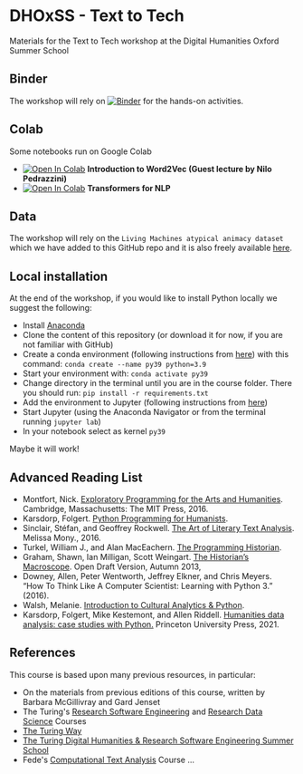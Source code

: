 # DHOxSS - Text to Tech
Materials for the Text to Tech workshop at the Digital Humanities Oxford Summer School

## Binder

The workshop will rely on [![Binder](https://mybinder.org/badge_logo.svg)](https://mybinder.org/v2/gh/Living-with-machines/dhoxss-text2tech/dev) for the hands-on activities.

## Colab

Some notebooks run on Google Colab

- [![Open In Colab](https://colab.research.google.com/assets/colab-badge.svg)](https://colab.research.google.com/github/Living-with-machines/dhoxss-text2tech/blob/dev/Sessions/4e-word2vec.ipynb) **Introduction to Word2Vec (Guest lecture by Nilo Pedrazzini)**
- [![Open In Colab](https://colab.research.google.com/assets/colab-badge.svg)](https://colab.research.google.com/github/Living-with-machines/dhoxss-text2tech/blob/dev/Sessions/5b-Transformers-for-NLP.ipynb) **Transformers for NLP**


## Data

The workshop will rely on the  `Living Machines atypical animacy dataset` which we have added to this GitHub repo and it is also freely available [here](https://bl.iro.bl.uk/concern/datasets/323177af-6081-4e93-8aaf-7932ca4a390a?locale=en).

## Local installation

At the end of the workshop, if you would like to install Python locally we suggest the following:

- Install [Anaconda](https://www.anaconda.com/)
- Clone the content of this repository (or download it for now, if you are not familiar with GitHub)
- Create a conda environment (following instructions from [here](https://docs.conda.io/projects/conda/en/latest/user-guide/getting-started.html)) with this command: `conda create --name py39 python=3.9`
- Start your environment with: `conda activate py39`
- Change directory in the terminal until you are in the course folder. There you should run: `pip install -r requirements.txt`
- Add the environment to Jupyter (following instructions from [here](https://towardsdatascience.com/get-your-conda-environment-to-show-in-jupyter-notebooks-the-easy-way-17010b76e874))
- Start Jupyter (using the Anaconda Navigator or from the terminal running `jupyter lab`)
- In your notebook select as kernel `py39`

Maybe it will work!

## Advanced Reading List

- Montfort, Nick. [Exploratory Programming for the Arts and Humanities](https://mitpress.mit.edu/books/exploratory-programming-arts-and-humanities). Cambridge, Massachusetts: The MIT Press, 2016.
- Karsdorp, Folgert. [Python Programming for Humanists](http://www.karsdorp.io/python-course/).
- Sinclair, Stéfan, and Geoffrey Rockwell. [The Art of Literary Text Analysis](https://github.com/sgsinclair/alta/blob/77b256f7c3ff3ceb6643d53da401096c8cdcc468/ipynb/ArtOfLiteraryTextAnalysis.ipynb). Melissa Mony., 2016.
- Turkel, William J., and Alan MacEachern. [The Programming Historian](https://programminghistorian.org/en/).
- Graham, Shawn, Ian Milligan, Scott Weingart. [The Historian’s Macroscope](http://themacroscope.org). Open Draft Version, Autumn 2013,
- Downey, Allen, Peter Wentworth, Jeffrey Elkner, and Chris Meyers. “How To Think Like A Computer Scientist: Learning with Python 3.” (2016).
- Walsh, Melanie. [Introduction to Cultural Analytics & Python](https://melaniewalsh.github.io/Intro-Cultural-Analytics/welcome.html). 
- Karsdorp, Folgert, Mike Kestemont, and Allen Riddell. [Humanities data analysis: case studies with Python.](https://www.humanitiesdataanalysis.org/) Princeton University Press, 2021.

## References

This course is based upon many previous resources, in particular:

- On the materials from previous editions of this course, written by Barbara McGillivray and Gard Jenset 
- The Turing's [Research Software Engineering](https://alan-turing-institute.github.io/rse-course/html/index.html) and [Research Data Science](https://alan-turing-institute.github.io/rds-course/index.html) Courses
- [The Turing Way](https://the-turing-way.netlify.app/welcome)
- [The Turing Digital Humanities & Research Software Engineering Summer School](https://github.com/alan-turing-institute/DH-RSE-Summer-School)
- Fede's [Computational Text Analysis](https://federiconannidotcom.wordpress.com/computational-text-analysis/) Course
...
